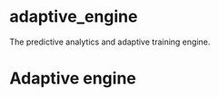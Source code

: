 adaptive_engine
===============

The predictive analytics and adaptive training engine.
# Adaptive engine
